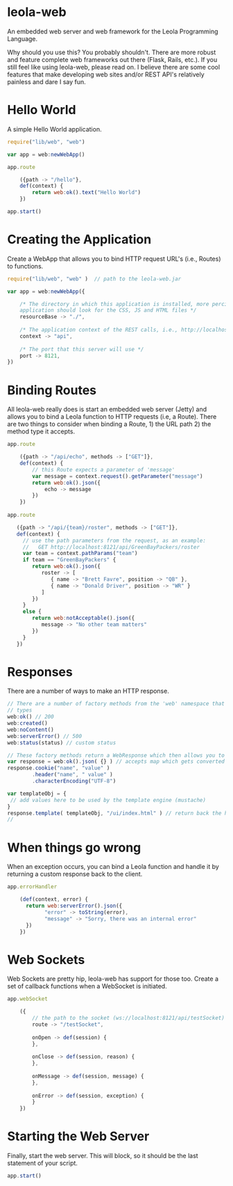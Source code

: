 # leola-web
An embedded web server and web framework for the Leola Programming Language.

Why should you use this?
You probably shouldn't.  There are more robust and feature complete web frameworks out there (Flask, Rails, etc.).  If you still feel like using leola-web, please read on.  I believe there are some cool features that make developing web sites and/or REST API's relatively painless and dare I say fun.

Hello World
====
A simple Hello World application.

````javascript
require("lib/web", "web")

var app = web:newWebApp()

app.route

    ({path -> "/hello"},
    def(context) {            
        return web:ok().text("Hello World")
    })

app.start()
````

Creating the Application
====
Create a WebApp that allows you to bind HTTP request URL's (i.e., Routes) to functions.

````javascript
require("lib/web", "web" )  // path to the leola-web.jar

var app = web:newWebApp({

    /* The directory in which this application is installed, more percisely, where the
    application should look for the CSS, JS and HTML files */
    resourceBase -> "./",
    
    /* The application context of the REST calls, i.e., http://localhost/[context]/ */
    context -> "api",
    
    /* The port that this server will use */
    port -> 8121,
})
````

Binding Routes
====
All leola-web really does is start an embedded web server (Jetty) and allows you to bind a Leola function to HTTP requests (i.e, a Route).  There are two things to consider when binding a Route, 1) the URL path 2) the method type it accepts.

````javascript
app.route

    ({path -> "/api/echo", methods -> ["GET"]},
    def(context) {            
        // this Route expects a parameter of 'message'
        var message = context.request().getParameter("message")                
        return web:ok().json({
            echo -> message
        })
    })
    
app.route

   ({path -> "/api/{team}/roster", methods -> ["GET"]},
   def(context) {
     // use the path parameters from the request, as an example: 
     //   GET http://localhost:8121/api/GreenBayPackers/roster
     var team = context.pathParams("team")
     if team == "GreenBayPackers" {
        return web:ok().json({
           roster -> [
              { name -> "Brett Favre", position -> "QB" },
              { name -> "Donald Driver", position -> "WR" }
           ]
        })
     }
     else {
        return web:notAcceptable().json({
           message -> "No other team matters"
        })
     }
   })
````    
    
Responses
====
There are a number of ways to make an HTTP response.

````javascript
// There are a number of factory methods from the 'web' namespace that map to common used HTTP response 
// types
web:ok() // 200
web:created()
web:noContent()
web:serverError() // 500
web:status(status) // custom status

// These factory methods return a WebResponse which then allows you to construct different payloads:
var response = web:ok().json( {} ) // accepts map which gets converted to a Json string
response.cookie("name", "value" )
        .header("name", " value" )
        .characterEncoding("UTF-8")

var templateObj = {
 // add values here to be used by the template engine (mustache)
}        
response.template( templateObj, "/ui/index.html" ) // return back the html file (uses mustache as a template engine)
// 

````
    
When things go wrong
====
When an exception occurs, you can bind a Leola function and handle it by returning a custom response back to the client.

````javascript
app.errorHandler

    (def(context, error) {
      return web:serverError().json({
            "error" -> toString(error),
            "message" -> "Sorry, there was an internal error"
      })  
    })
````    

Web Sockets
====
Web Sockets are pretty hip, leola-web has support for those too.  Create a set of callback functions when a WebSocket is initiated.

````javascript    
app.webSocket

    ({
        // the path to the socket (ws://localhost:8121/api/testSocket)
        route -> "/testSocket",
        
        onOpen -> def(session) {
        },
        
        onClose -> def(session, reason) {
        },
        
        onMessage -> def(session, message) {            
        },
        
        onError -> def(session, exception) {
        }        
    })
````

Starting the Web Server
====
Finally, start the web server.  This will block, so it should be the last statement of your script.

````javascript
app.start()    
````

